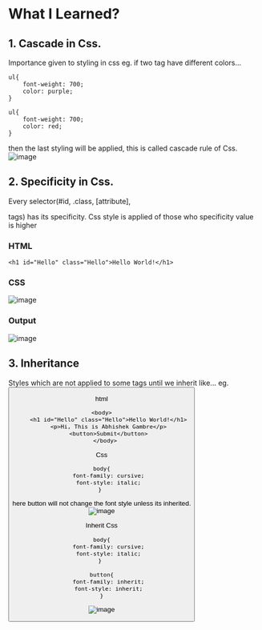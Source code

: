 # What I Learned?

## 1. Cascade in Css.
Importance given to styling in css
eg. if two tag have different colors...
```
ul{
    font-weight: 700;
    color: purple;
}

ul{
    font-weight: 700;
    color: red;
}
```
then the last styling will be applied, this is called cascade rule of Css.<br>
![image](https://github.com/gambre09/Frontend-Development/assets/115577142/6b079f06-9871-4870-b0d0-11fbe0a0e486)

## 2. Specificity in Css.
Every selector(#id, .class, [attribute], <p>tags) has its specificity.
Css style is applied of those who specificity value is higher
### HTML
```
<h1 id="Hello" class="Hello">Hello World!</h1>
```
### CSS
![image](https://github.com/gambre09/Frontend-Development/assets/115577142/2e65b314-56c0-4176-ad82-1f21b9c02899)

### Output
![image](https://github.com/gambre09/Frontend-Development/assets/115577142/fb62ad45-f0ab-4c97-ab7b-ad38d4330ae1)

## 3. Inheritance
Styles which are not applied to some tags until we inherit
like...
eg. <Button>

html
```
<body>
    <h1 id="Hello" class="Hello">Hello World!</h1>
    <p>Hi, This is Abhishek Gambre</p>
    <button>Submit</button>
  </body>
```
Css
```
body{
    font-family: cursive;
    font-style: italic;
} 
```
here button will not change the font style unless its inherited.<br>
![image](https://github.com/gambre09/Frontend-Development/assets/115577142/5f72193e-1aa3-4de0-82bd-b77b0bcd7bd1)

Inherit
Css
```
body{
    font-family: cursive;
    font-style: italic;
} 

button{
    font-family: inherit;
    font-style: inherit;
}
```
![image](https://github.com/gambre09/Frontend-Development/assets/115577142/b9be8639-9be0-42bb-a98b-2326b266ca5f)